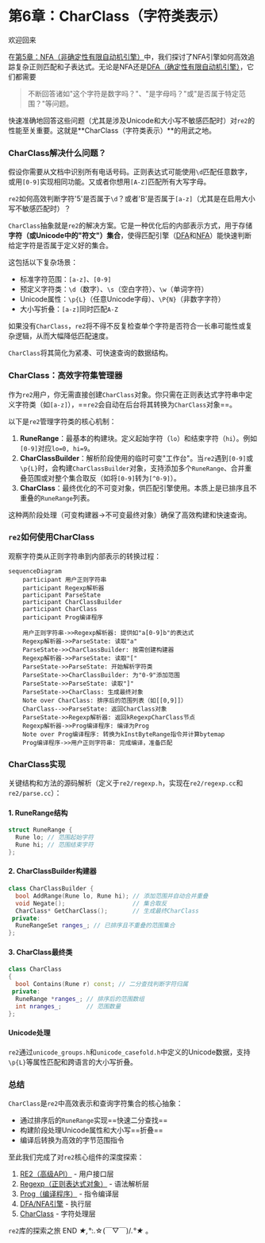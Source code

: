# 第6章：CharClass（字符类表示）

欢迎回来

在[第5章：NFA（非确定性有限自动机引擎）](05_nfa__nondeterministic_finite_automaton_engine__.md)中，我们探讨了NFA引擎如何高效追踪复杂正则匹配和子表达式。无论是NFA还是[DFA（确定性有限自动机引擎）](04_dfa__deterministic_finite_automaton_engine__.md)，它们都需要

> 不断回答诸如"这个字符是数字吗？"、"是字母吗？"或"是否属于特定范围？"等问题。

快速准确地回答这些问题（尤其是涉及Unicode和大小写不敏感匹配时）对`re2`的性能至关重要。这就是**CharClass（字符类表示）**的用武之地。

### CharClass解决什么问题？

假设你需要从文档中识别所有电话号码。正则表达式可能使用`\d`匹配任意数字，或用`[0-9]`实现相同功能。又或者你想用`[A-Z]`匹配所有大写字母。

`re2`如何高效判断字符'5'是否属于`\d`？或者'B'是否属于`[a-z]`（尤其是在启用大小写不敏感匹配时）？

`CharClass`抽象就是`re2`的解决方案。它是一种优化后的内部表示方式，用于存储**字符（或Unicode中的"符文"）集合**，使得匹配引擎（[DFA](04_dfa__deterministic_finite_automaton_engine__.md)和[NFA](05_nfa__nondeterministic_finite_automaton_engine__.md)）能快速判断给定字符是否属于定义好的集合。

这包括以下复杂场景：
- 标准字符范围：`[a-z]`、`[0-9]`
- 预定义字符类：`\d`（数字）、`\s`（空白字符）、`\w`（单词字符）
- Unicode属性：`\p{L}`（任意Unicode字母）、`\P{N}`（非数字字符）
- 大小写折叠：`[a-z]`同时匹配`A-Z`

如果没有`CharClass`，`re2`将不得不反复检查单个字符是否符合一长串可能性或复杂逻辑，从而大幅降低匹配速度。

`CharClass`将其简化为紧凑、可快速查询的数据结构。

### CharClass：高效字符集管理器

作为`re2`用户，你无需直接创建`CharClass`对象。你只需在正则表达式字符串中定义字符类（如`[a-z]`），==`re2`会自动在后台将其转换为`CharClass`对象==。

以下是`re2`管理字符类的核心机制：

1. **RuneRange**：最基本的构建块。定义起始字符（`lo`）和结束字符（`hi`）。例如`[0-9]`对应`lo=0, hi=9`。
2. **CharClassBuilder**：解析阶段使用的临时可变"工作台"。当`re2`遇到`[0-9]`或`\p{L}`时，会构建`CharClassBuilder`对象，支持添加多个`RuneRange`、合并重叠范围或对整个集合取反（如将`[0-9]`转为`[^0-9]`）。
3. **CharClass**：最终优化的不可变对象，供匹配引擎使用。本质上是已排序且不重叠的`RuneRange`列表。

这种两阶段处理（可变构建器→不可变最终对象）确保了高效构建和快速查询。

### `re2`如何使用CharClass

观察字符类从正则字符串到内部表示的转换过程：

```mermaid
sequenceDiagram
    participant 用户正则字符串
    participant Regexp解析器
    participant ParseState
    participant CharClassBuilder
    participant CharClass
    participant Prog编译程序

    用户正则字符串->>Regexp解析器: 提供如"a[0-9]b"的表达式
    Regexp解析器->>ParseState: 读取"a"
    ParseState->>CharClassBuilder: 按需创建构建器
    Regexp解析器->>ParseState: 读取"["
    ParseState->>ParseState: 开始解析字符类
    ParseState->>CharClassBuilder: 为"0-9"添加范围
    ParseState->>ParseState: 读取"]"
    ParseState->>CharClass: 生成最终对象
    Note over CharClass: 排序后的范围列表（如[[0,9]]）
    CharClass-->>ParseState: 返回CharClass对象
    ParseState->>Regexp解析器: 返回kRegexpCharClass节点
    Regexp解析器->>Prog编译程序: 编译为Prog
    Note over Prog编译程序: 转换为kInstByteRange指令并计算bytemap
    Prog编译程序->>用户正则字符串: 完成编译，准备匹配
```

### CharClass实现

关键结构和方法的源码解析（定义于`re2/regexp.h`，实现在`re2/regexp.cc`和`re2/parse.cc`）：

#### 1. RuneRange结构
```cpp
struct RuneRange {
  Rune lo; // 范围起始字符
  Rune hi; // 范围结束字符
};
```

#### 2. CharClassBuilder构建器
```cpp
class CharClassBuilder {
  bool AddRange(Rune lo, Rune hi); // 添加范围并自动合并重叠
  void Negate();                   // 集合取反
  CharClass* GetCharClass();       // 生成最终CharClass
 private:
  RuneRangeSet ranges_; // 已排序且不重叠的范围集合
};
```

#### 3. CharClass最终类
```cpp
class CharClass 
{
  bool Contains(Rune r) const; // 二分查找判断字符归属
 private:
  RuneRange *ranges_; // 排序后的范围数组
  int nranges_;       // 范围数量
};
```

#### Unicode处理
`re2`通过`unicode_groups.h`和`unicode_casefold.h`中定义的Unicode数据，支持`\p{L}`等属性匹配和跨语言的大小写折叠。

### 总结

`CharClass`是`re2`中高效表示和查询字符集合的核心抽象：
- 通过排序后的`RuneRange`实现==快速二分查找==
- 构建阶段处理Unicode属性和大小写==折叠==
- 编译后转换为高效的字节范围指令

至此我们完成了对`re2`核心组件的深度探索：
1. [RE2（高级API）](01_re2__high_level_api__.md) - 用户接口层
2. [Regexp（正则表达式对象）](02_regexp__regular_expression_object__.md) - 语法解析层
3. [Prog（编译程序）](03_prog__compiled_program__.md) - 指令编译层
4. [DFA/NFA引擎](04_dfa__deterministic_finite_automaton_engine__.md) - 执行层
5. [CharClass](06_charclass__character_class_representation__.md) - 字符处理层

`re2`库的探索之旅 END *★,°*:.☆(￣▽￣)/*.°★* 。

